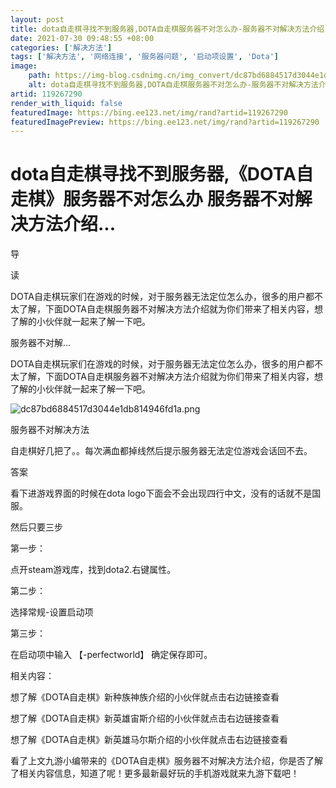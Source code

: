 ```yaml
---
layout: post
title: dota自走棋寻找不到服务器,DOTA自走棋服务器不对怎么办-服务器不对解决方法介绍...
date: 2021-07-30 09:48:55 +08:00
categories: ['解决方法']
tags: ['解决方法', '网络连接', '服务器问题', '启动项设置', 'Dota']
image:
    path: https://img-blog.csdnimg.cn/img_convert/dc87bd6884517d3044e1db814946fd1a.png?x-oss-process=image/resize,m_fixed,h_150
    alt: dota自走棋寻找不到服务器,DOTA自走棋服务器不对怎么办-服务器不对解决方法介绍...
artid: 119267290
render_with_liquid: false
featuredImage: https://bing.ee123.net/img/rand?artid=119267290
featuredImagePreview: https://bing.ee123.net/img/rand?artid=119267290
---
```


# dota自走棋寻找不到服务器,《DOTA自走棋》服务器不对怎么办 服务器不对解决方法介绍...

导

读

DOTA自走棋玩家们在游戏的时候，对于服务器无法定位怎么办，很多的用户都不太了解，下面DOTA自走棋服务器不对解决方法介绍就为你们带来了相关内容，想了解的小伙伴就一起来了解一下吧。

服务器不对解...

DOTA自走棋玩家们在游戏的时候，对于服务器无法定位怎么办，很多的用户都不太了解，下面DOTA自走棋服务器不对解决方法介绍就为你们带来了相关内容，想了解的小伙伴就一起来了解一下吧。

![dc87bd6884517d3044e1db814946fd1a.png](https://i-blog.csdnimg.cn/blog_migrate/e5d75dd25b50dcfb908f056ed6ec0a27.jpeg)

服务器不对解决方法

自走棋好几把了。。每次满血都掉线然后提示服务器无法定位游戏会话回不去。

答案

看下进游戏界面的时候在dota logo下面会不会出现四行中文，没有的话就不是国服。

然后只要三步

第一步：

点开steam游戏库，找到dota2.右键属性。

第二步：

选择常规-设置启动项

第三步：

在启动项中输入 【-perfectworld】 确定保存即可。

相关内容：

想了解《DOTA自走棋》新种族神族介绍的小伙伴就点击右边链接查看

想了解《DOTA自走棋》新英雄宙斯介绍的小伙伴就点击右边链接查看

想了解《DOTA自走棋》新英雄马尔斯介绍的小伙伴就点击右边链接查看

看了上文九游小编带来的《DOTA自走棋》服务器不对解决方法介绍，你是否了解了相关内容信息，知道了呢！更多最新最好玩的手机游戏就来九游下载吧！